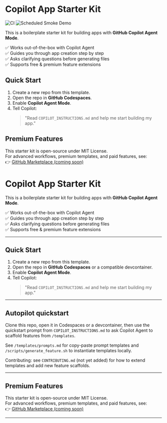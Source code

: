 # Copilot App Starter Kit

![CI](https://github.com/RippleJonathan/copilot-app-starter-kit/actions/workflows/ci.yml/badge.svg)
![Scheduled Smoke Demo](https://github.com/RippleJonathan/copilot-app-starter-kit/actions/workflows/smoke-schedule.yml/badge.svg)

This is a boilerplate starter kit for building apps with **GitHub Copilot Agent Mode**.  

✅ Works out-of-the-box with Copilot Agent  
✅ Guides you through app creation step by step  
✅ Asks clarifying questions before generating files  
✅ Supports free & premium feature extensions  


## Quick Start
1. Create a new repo from this template.  
2. Open the repo in **GitHub Codespaces**.  
3. Enable **Copilot Agent Mode**.  
4. Tell Copilot:  
   > "Read `COPILOT_INSTRUCTIONS.md` and help me start building my app."  


## Premium Features
This starter kit is open-source under MIT License.  
For advanced workflows, premium templates, and paid features, see:  
👉 [GitHub Marketplace (coming soon)](https://github.com/marketplace)  


# Copilot App Starter Kit

This is a boilerplate starter kit for building apps with **GitHub Copilot Agent Mode**.  

✅ Works out-of-the-box with Copilot Agent  
✅ Guides you through app creation step by step  
✅ Asks clarifying questions before generating files  
✅ Supports free & premium feature extensions  

---

## Quick Start
1. Create a new repo from this template.  
2. Open the repo in **GitHub Codespaces** or a compatible devcontainer.  
3. Enable **Copilot Agent Mode**.  
4. Tell Copilot:  
   > "Read `COPILOT_INSTRUCTIONS.md` and help me start building my app."  

---

## Autopilot quickstart

Clone this repo, open it in Codespaces or a devcontainer, then use the quickstart prompt from `COPILOT_INSTRUCTIONS.md` to ask Copilot Agent to scaffold features from `/templates`.

See `/templates/prompts.md` for copy-paste prompt templates and `/scripts/generate_feature.sh` to instantiate templates locally.

Contributing: see `CONTRIBUTING.md` (not yet added) for how to extend templates and add new feature scaffolds.

---

## Premium Features
This starter kit is open-source under MIT License.  
For advanced workflows, premium templates, and paid features, see:  
👉 [GitHub Marketplace (coming soon)](https://github.com/marketplace)  

---
